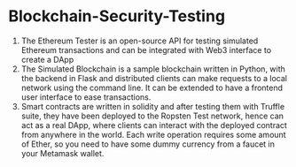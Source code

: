# Blockchain-Security-Testing
1. The Ethereum Tester is an open-source API for testing simulated Ethereum transactions and can be integrated with Web3 interface to create a DApp
2. The Simulated Blockchain is a sample blockchain written in Python, with the backend in Flask and distributed clients can make requests to a local network using the command line. It can be extended to have a frontend user interface to ease transactions.
3. Smart contracts are written in solidity and after testing them with Truffle suite, they have been deployed to the Ropsten Test network, hence can act as a real DApp, where clients can interact with the deployed contract from anywhere in the world. Each write operation requires some amount of Ether, so you need to have some dummy currency from a faucet in your Metamask wallet.
